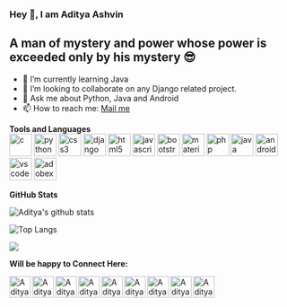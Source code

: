 ### Hey 👋, I am Aditya Ashvin

## A man of mystery and power whose power is exceeded only by his mystery :sunglasses:
- 🌱 I’m currently learning Java
- 👯 I’m looking to collaborate on any Django related project.
- 💬 Ask me about Python, Java and Android
- 📫 How to reach me: [Mail me](mailto:adityaashvin2@gmail.com)

**Tools and Languages**
<br>
<img src="https://img.icons8.com/color/96/000000/c-programming.png" alt="c" width="40" height="40"/>
<img src="https://img.icons8.com/color/96/000000/python.png" alt="python" width="40" height="40"/> 
<img src="https://img.icons8.com/color/96/000000/css3.png" alt="css3" width="40" height="40"/> 
<img src="https://img.icons8.com/color/96/000000/django.png" alt="django" width="40" height="40"/> 
<img src="https://img.icons8.com/nolan/96/html-5.png" alt="html5" width="40" height="40"/> 
<img src="https://img.icons8.com/color/96/000000/javascript.png" alt="javascript" width="40" height="40"/> 
<img src="https://img.icons8.com/color/96/000000/bootstrap.png" alt="bootstrap" width="40" height="40"/>
<img src="https://raw.githubusercontent.com/prplx/svg-logos/5585531d45d294869c4eaab4d7cf2e9c167710a9/svg/materialize.svg" alt="materialize" width="40" height="40"/>
<img src="https://img.icons8.com/officel/96/000000/php-logo.png" alt="php" width="40" height="40"/>
<img src="https://img.icons8.com/color/96/000000/java-coffee-cup-logo.png"  alt="java" width="40" height="40"/>
<img src="https://img.icons8.com/color/96/000000/android-os.png" alt="android" width="40" height="40"/>
<img src="https://img.icons8.com/fluent/96/000000/visual-studio-2019.png" alt="vscode" width="40" height="40"/>
<img src="https://img.icons8.com/color/96/000000/adobe-xd.png" alt="adobexd" width="40" height="40"/>
<br>

**GitHub Stats**

![Aditya's github stats](https://github-readme-stats.vercel.app/api?username=AdityaAshvin&count_private=true&show_icons=true&theme=chartreuse-dark)

![Top Langs](https://github-readme-stats.vercel.app/api/top-langs/?username=AdityaAshvin&layout=compact)

![](https://komarev.com/ghpvc/?username=AdityaAshvin&color=brightgreen&style=flat-square)

**Will be happy to Connect Here:**

<a href="https://www.linkedin.com/in/aditya-ashvin-a52438197/">
  <img align="left" alt="Aditya Ashvin's Linkdein" width="38px" src="https://img.icons8.com/color/96/000000/linkedin.png" />
</a>
<a href="https://github.com/AdityaAshvin">
  <img align="left" alt="Aditya Ashvin's Github" width="38px" src="https://cdn.jsdelivr.net/npm/simple-icons@v3/icons/github.svg" />
</a>
<a href="https://t.me/aditya_ashvin16">
  <img align="left" alt="Aditya Ashvin's Telegram" width="38px" src="https://img.icons8.com/fluent/96/000000/telegram-app.png" />
</a>
<a href="https://www.instagram.com/aditya.ashvin/">
  <img align="left" alt="Aditya Ashvin's Instagram" width="38px" src="https://img.icons8.com/fluent/96/000000/instagram-new.png" />
</a>
<a href="https://adityaashvin.github.io/">
  <img align="left" alt="Aditya Ashvin's website" width="38px" src="https://img.icons8.com/dusk/96/000000/domain.png" />
</a>
<a href="https://www.facebook.com/aditya.ashvin.1">
  <img align="left" alt="Aditya Ashvin's Facebook" width="38px" src="https://img.icons8.com/fluent/96/000000/facebook-new.png" />
</a>
<a href="mailto:adityaashvin2@gmail.com">
  <img align="left" alt="Aditya Ashvin's Gmail" width="38px" src="https://img.icons8.com/color/96/000000/gmail.png" />
</a>
<a href="https://twitter.com/AshvinAditya">
  <img align="left" alt="Aditya Ashvin's Twitter" width="38px" src="https://img.icons8.com/color/96/000000/twitter.png" />
</a>
<a href="https://www.hackerrank.com/AdityaAshvin?hr_r=1">
  <img align="left" alt="Aditya Ashvin's Twitter" width="38px" src="https://img.icons8.com/windows/96/000000/hackerrank.png" />
</a>


